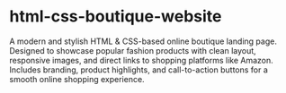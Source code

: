# html-css-boutique-website
A modern and stylish HTML &amp; CSS-based online boutique landing page. Designed to showcase popular fashion products with clean layout, responsive images, and direct links to shopping platforms like Amazon. Includes branding, product highlights, and call-to-action buttons for a smooth online shopping experience.
